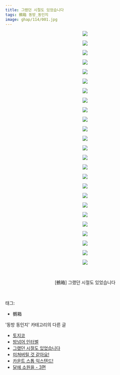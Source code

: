 ```yaml
---
title: 그랬던 시절도 있었습니다
tags: 鵺箱 동방_동인지
image: ghap/114/001.jpg
---
```

<div class="article">
<p style="text-align: center; clear: none; float: none;"><img src="{{ site.nasurl }}/ghap/114/001.jpg"/></p>
<p style="text-align: center; clear: none; float: none;"><img src="{{ site.nasurl }}/ghap/114/002.jpg"/></p>
<p style="text-align: center; clear: none; float: none;"><img src="{{ site.nasurl }}/ghap/114/003.jpg"/></p>
<p style="text-align: center; clear: none; float: none;"><img src="{{ site.nasurl }}/ghap/114/004.jpg"/></p>
<p style="text-align: center; clear: none; float: none;"><img src="{{ site.nasurl }}/ghap/114/005.jpg"/></p>
<p style="text-align: center; clear: none; float: none;"><img src="{{ site.nasurl }}/ghap/114/006.jpg"/></p>
<p style="text-align: center; clear: none; float: none;"><img src="{{ site.nasurl }}/ghap/114/007.jpg"/></p>
<p style="text-align: center; clear: none; float: none;"><img src="{{ site.nasurl }}/ghap/114/008.jpg"/></p>
<p style="text-align: center; clear: none; float: none;"><img src="{{ site.nasurl }}/ghap/114/009.jpg"/></p>
<p style="text-align: center; clear: none; float: none;"><img src="{{ site.nasurl }}/ghap/114/010.jpg"/></p>
<p style="text-align: center; clear: none; float: none;"><img src="{{ site.nasurl }}/ghap/114/011.jpg"/></p>
<p style="text-align: center; clear: none; float: none;"><img src="{{ site.nasurl }}/ghap/114/012.jpg"/></p>
<p style="text-align: center; clear: none; float: none;"><img src="{{ site.nasurl }}/ghap/114/013.jpg"/></p>
<p style="text-align: center; clear: none; float: none;"><img src="{{ site.nasurl }}/ghap/114/014.jpg"/></p>
<p style="text-align: center; clear: none; float: none;"><img src="{{ site.nasurl }}/ghap/114/015.jpg"/></p>
<p style="text-align: center; clear: none; float: none;"><img src="{{ site.nasurl }}/ghap/114/016.jpg"/></p>
<p style="text-align: center; clear: none; float: none;"><img src="{{ site.nasurl }}/ghap/114/017.jpg"/></p>
<p style="text-align: center; clear: none; float: none;"><img src="{{ site.nasurl }}/ghap/114/018.jpg"/></p>
<p style="text-align: center; clear: none; float: none;"><img src="{{ site.nasurl }}/ghap/114/019.jpg"/></p>
<p style="text-align: center; clear: none; float: none;"><img src="{{ site.nasurl }}/ghap/114/020.jpg"/></p>
<p style="text-align: center; clear: none; float: none;"><img src="{{ site.nasurl }}/ghap/114/021.jpg"/></p>
<p style="text-align: center; clear: none; float: none;"><img src="{{ site.nasurl }}/ghap/114/022.jpg"/></p>
<p style="text-align: center; clear: none; float: none;"><img src="{{ site.nasurl }}/ghap/114/023.jpg"/></p>
<p style="text-align: center; clear: none; float: none;"><img src="{{ site.nasurl }}/ghap/114/024.jpg"/></p>
<p style="text-align: center; clear: none; float: none;"><img src="{{ site.nasurl }}/ghap/114/025.jpg"/></p>
<p style="text-align: center; clear: none; float: none;"><br/></p>
<p style="text-align: center; clear: none; float: none;">[鵺箱] 그랬던 시절도 있었습니다</p>
<p><br/></p>
</div><div class="tagTrail">
<p>태그: </p>
<ul>
<li>鵺箱</li>
</ul>
</div><div class="another">
<p>'동방 동인지' 카테고리의 다른 글</p>
<ul>
<li><a href="/2016-06-18-ghap_116">토지코</a></li>
<li><a href="/2016-06-18-ghap_115">밤넘어 인터벌</a></li>
<li><a href="/2016-06-18-ghap_114">그랬던 시절도 있었습니다</a></li>
<li><a href="/2016-06-18-ghap_113">미쳐버릴 것 같아요!</a></li>
<li><a href="/2016-06-18-ghap_112">카운트 스톱 익스텐드!</a></li>
<li><a href="/2016-06-18-ghap_111">달에 소원을 - 3편</a></li>
</ul>
</div><div class="cb_module cb_fluid">
<div class="cb_wrt cb_profile">
</div><!-- commentList close -->
</div>